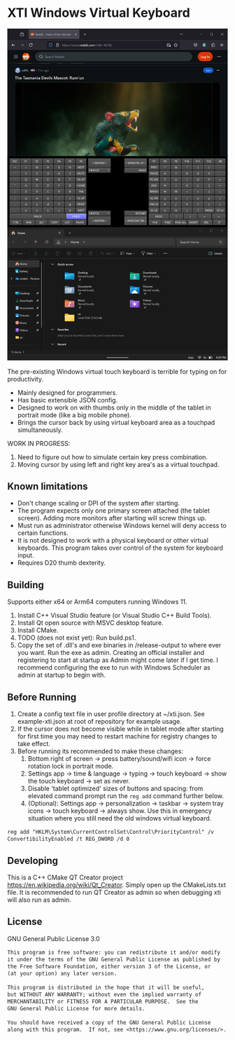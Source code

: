 # XTI Windows Virtual Keyboard

![screenshotv01.png](screenshotv01.png)

The pre-existing Windows virtual touch keyboard is terrible for typing on for productivity.
+ Mainly designed for programmers.
+ Has basic extensible JSON config.
+ Designed to work on with thumbs only in the middle of the tablet in portrait mode (like a big mobile phone).
+ Brings the cursor back by using virtual keyboard area as a touchpad simultaneously.

WORK IN PROGRESS:
1. Need to figure out how to simulate certain key press combination.
2. Moving cursor by using left and right key area's as a virtual touchpad.

## Known limitations
- Don't change scaling or DPI of the system after starting.
- The program expects only one primary screen attached (the tablet screen). Adding more monitors after starting will screw things up.
- Must run as administrator otherwise Windows kernel will deny access to certain functions.
- It is not designed to work with a physical keyboard or other virtual keyboards. This program takes over control of the system for keyboard input.
- Requires D20 thumb dexterity.

## Building
Supports either x64 or Arm64 computers running Windows 11.
1. Install C++ Visual Studio feature (or Visual Studio C++ Build Tools).
2. Install Qt open source with MSVC desktop feature.
3. Install CMake.
4. TODO (does not exist yet): Run build.ps1.
5. Copy the set of .dll's and exe binaries in /release-output to where ever you want. Run the exe as admin. Creating an official installer and registering to start at startup as Admin might come later if I get time. I recommend configuring the exe to run with Windows Scheduler as admin at startup to begin with.

## Before Running
1. Create a config text file in user profile directory at ~/xti.json. See example-xti.json at root of repository for example usage.
2. If the cursor does not become visible while in tablet mode after starting for first time you may need to restart machine for registry changes to take effect.
3. Before running its recommended to make these changes:
   1. Bottom right of screen -> press battery/sound/wifi icon -> force rotation lock in portrait mode.
   2. Settings app -> time & language -> typing -> touch keyboard -> show the touch keyboard -> set as never.
   3. Disable 'tablet optimized' sizes of buttons and spacing: from elevated command prompt run the `reg add` command further below.
   4. (Optional): Settings app -> personalization -> taskbar -> system tray icons -> touch keyboard -> always show. Use this in emergency situation where you still need the old windows virtual keyboard.
```
reg add "HKLM\System\CurrentControlSet\Control\PriorityControl" /v ConvertibilityEnabled /t REG_DWORD /d 0
```


## Developing
This is a C++ CMake QT Creator project https://en.wikipedia.org/wiki/Qt_Creator. Simply open up the CMakeLists.txt file.
It is recommended to run QT Creator as admin so when debugging xti will also run as admin.

## License
GNU General Public License 3.0

```
This program is free software: you can redistribute it and/or modify
it under the terms of the GNU General Public License as published by
the Free Software Foundation, either version 3 of the License, or
(at your option) any later version.

This program is distributed in the hope that it will be useful,
but WITHOUT ANY WARRANTY; without even the implied warranty of
MERCHANTABILITY or FITNESS FOR A PARTICULAR PURPOSE.  See the
GNU General Public License for more details.

You should have received a copy of the GNU General Public License
along with this program.  If not, see <https://www.gnu.org/licenses/>.
```
